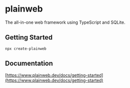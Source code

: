# plainweb

The all-in-one web framework using TypeScript and SQLite.

## Getting Started

`npx create-plainweb`

## Documentation

[https://www.plainweb.dev/docs/getting-started](https://www.plainweb.dev/docs/getting-started)

